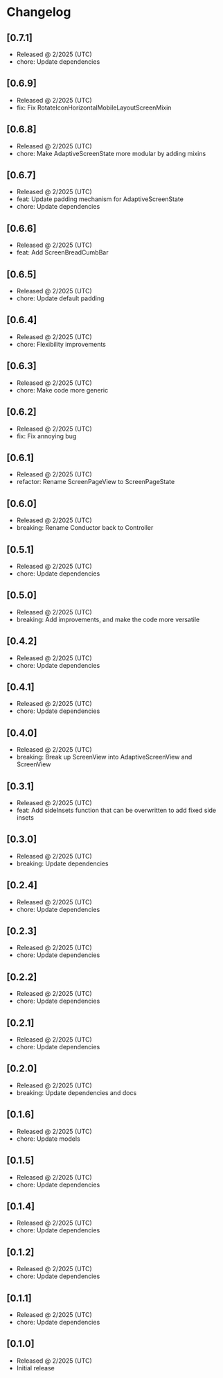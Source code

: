 # Changelog

## [0.7.1]

- Released @ 2/2025 (UTC)
- chore: Update dependencies

## [0.6.9]

- Released @ 2/2025 (UTC)
- fix: Fix RotateIconHorizontalMobileLayoutScreenMixin

## [0.6.8]

- Released @ 2/2025 (UTC)
- chore: Make AdaptiveScreenState more modular by adding mixins

## [0.6.7]

- Released @ 2/2025 (UTC)
- feat: Update padding mechanism for AdaptiveScreenState
- chore: Update dependencies

## [0.6.6]

- Released @ 2/2025 (UTC)
- feat: Add ScreenBreadCumbBar

## [0.6.5]

- Released @ 2/2025 (UTC)
- chore: Update default padding

## [0.6.4]

- Released @ 2/2025 (UTC)
- chore: Flexibility improvements

## [0.6.3]

- Released @ 2/2025 (UTC)
- chore: Make code more generic

## [0.6.2]

- Released @ 2/2025 (UTC)
- fix: Fix annoying bug

## [0.6.1]

- Released @ 2/2025 (UTC)
- refactor: Rename ScreenPageView to ScreenPageState

## [0.6.0]

- Released @ 2/2025 (UTC)
- breaking: Rename Conductor back to Controller

## [0.5.1]

- Released @ 2/2025 (UTC)
- chore: Update dependencies

## [0.5.0]

- Released @ 2/2025 (UTC)
- breaking: Add improvements, and make the code more versatile

## [0.4.2]

- Released @ 2/2025 (UTC)
- chore: Update dependencies

## [0.4.1]

- Released @ 2/2025 (UTC)
- chore: Update dependencies

## [0.4.0]

- Released @ 2/2025 (UTC)
- breaking: Break up ScreenView into AdaptiveScreenView and ScreenView

## [0.3.1]

- Released @ 2/2025 (UTC)
- feat: Add sideInsets function that can be overwritten to add fixed side insets

## [0.3.0]

- Released @ 2/2025 (UTC)
- breaking: Update dependencies

## [0.2.4]

- Released @ 2/2025 (UTC)
- chore: Update dependencies

## [0.2.3]

- Released @ 2/2025 (UTC)
- chore: Update dependencies

## [0.2.2]

- Released @ 2/2025 (UTC)
- chore: Update dependencies

## [0.2.1]

- Released @ 2/2025 (UTC)
- chore: Update dependencies

## [0.2.0]

- Released @ 2/2025 (UTC)
- breaking: Update dependencies and docs

## [0.1.6]

- Released @ 2/2025 (UTC)
- chore: Update models

## [0.1.5]

- Released @ 2/2025 (UTC)
- chore: Update dependencies

## [0.1.4]

- Released @ 2/2025 (UTC)
- chore: Update dependencies

## [0.1.2]

- Released @ 2/2025 (UTC)
- chore: Update dependencies

## [0.1.1]

- Released @ 2/2025 (UTC)
- chore: Update dependencies

## [0.1.0]

- Released @ 2/2025 (UTC)
- Initial release
